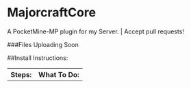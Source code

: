 # MajorcraftCore
A PocketMine-MP plugin for my Server. | Accept pull requests!

###Files Uploading Soon

##Install Instructions:
<table>
  <tr>
   <th>Steps:</th>
   <th>What To Do:</th>
  </tr>
